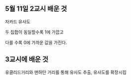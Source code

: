 ## 5월 11일 2교시 배운 것

자카드 유사도

두 집합이 동일할수록 1에 가깝고

다를 수록 0에 가까운 값을 가진다.



## 3교시에 배운 것

유클리드거리와 맨하탄 거리를 통해 유사도 추출, 유사도를 확장시킴





